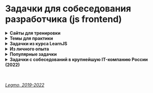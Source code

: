 <h1>Задачки для собеседования разработчика (js frontend)</h1>

[//]: # (Сайты для тренировки)
<details><summary><b>Сайты для тренировки</b></summary><p>

- [codingame.com](https://www.codingame.com)
- [codewars.com](https://www.codewars.com)
- [leetcode.com](http://leetcode.com/)
- [hackerrank.com](https://www.hackerrank.com/)
- [coderbyte.com](https://coderbyte.com/)
- [Топ 8 лучших ресурсов для практики программирования в 2018](https://habr.com/ru/post/414009/)

<br></p>
</details> 

[//]: # (Темы для практики)
<details><summary><b>Темы для практики</b></summary><p>

- циклы
- методы массивов
- промисы
- React - хуки
- TypeScript

<br></p>
</details> 

[//]: # (Задачки из курса LearnJS)
<details><summary><b>Задачки из курса LearnJS</b></summary><p>

- Циклы - https://learn.javascript.ru/while-for#tasks
- Switch - https://learn.javascript.ru/switch#tasks
- Методы строк - https://learn.javascript.ru/string#tasks
- Массивы
  - https://learn.javascript.ru/array#tasks
  - https://learn.javascript.ru/array-methods#tasks
- Объекты
  - https://learn.javascript.ru/object#tasks
  - https://learn.javascript.ru/object-methods#tasks
- Рекурсия и стек - https://learn.javascript.ru/recursion#tasks
- Замыкания - https://learn.javascript.ru/closure#tasks
- Bind - https://learn.javascript.ru/bind#tasks
- Call, Apply - https://learn.javascript.ru/call-apply-decorators#tasks
- Timeout - https://learn.javascript.ru/settimeout-setinterval#tasks
- Колбэки
- Промисы
  - https://learn.javascript.ru/promise-basics#tasks
  - https://learn.javascript.ru/promise-chaining#tasks
- Async/Await
  - https://learn.javascript.ru/async-await#tasks

<br></p>
</details> 

[//]: # (Из личного опыта)
<details><summary><b>Из личного опыта</b></summary><p>

***

[//]: # (В каком порядке выведутся «console.log»)
<details id="task-1"><summary><b>В каком порядке выведутся «console.log»</b></summary><p>

```js
console.log('1')
setTimeout(function foo() {
  console.log('2')
}, 0)
console.log('3')

// Ответ: 1, 3, 2
```

```js
console.log('Start');

setTimeout(function timeout() {
  console.log('Timeout');
}, 0);

const promise = new Promise(function (resolve, reject) {
  console.log('Promise'); // Выполянется как обычный синхронный код
  resolve(true);
});

promise.then(function () {
  console.log('Then'); // Очередь микрозадач
});

console.log('End');

// Ответ: Start,  Promise, End, Then, Timeout
```

```js
console.log('Start');

setTimeout(function timeout() {
  console.log('Timeout');
}, 0);

//В стэке отрабатывает resolve, и отправляет .then в очередь микрозадач
Promise.resolve().then(function () {
  console.log('Then');
})

console.log('End');

// Ответ: Start,  End,  Then, Timeout
```

```js
console.log('Start');

setTimeout(function timeout() {
  console.log('setTimeout');
}, 0);

//В стэке отрабатывает resolve, и отправляет .then в очередь микрозадач
Promise.resolve().then(function () {
  console.log('Promise 1');
}).then(function () {
  console.log('Promise 2');
})

console.log('End');

// Ответ: Start,  End,  Promise 1, Promise 2, Timeout
```

```js
setTimeout(()=>{
  console.log('timeOut');
}, 0)
  
console.log(1);
  
new Promise(resolve => {
  console.log("Promise")
  setTimeout(()=>{
    console.log('777');
    resolve()         // обратить внимание на этот момент! После него всё идёт немного иначе. Кажется сразу следом отработают then. resolve() прерывает очередь макрозадач, и отрабатывают все then. Как-то так
  }, 0)
})
.then(() => {
  console.log("then1")
})
.then(() => {
  console.log("then2")
})
        
console.log(4);
  
setTimeout(()=>{
  console.log('timeOuts');
}, 0)

// 1, Promise, 4, timeOut, 777, (Сработал resolve! Очередь макрозадач прервалась) then1, then2, timeOuts
```

```js
console.log('start');  // Выполянется как обычный синхронный код

setTimeout(function(){
  console.log('timeout 5');
}, 5 );
  
setTimeout(function(){
  console.log('timeout 0');
}, 0 );

const promise = new Promise(function(resolve, reject) {
  console.log('promise');  // Выполянется как обычный синхронный код
  resolve(true);
});

promise
.then(
  function(){console.log('then 1');}  // Очередь микрозадач
)
.then(
  function(){console.log('then 2');}  // Очередь микрозадач
);
  
console.log('end ');  // Выполянется как обычный синхронный код
  
//start, promise, end
//then 1 - then/catch всегда после обычных задач (это microtasks)
//then 2
//timeout 0 - timeout/interval выполняются в самом конце, после
//timeout 5
```

```js
setTimeout(()=>{
  console.log('timeOut');
}, 0)
    
console.log(1);
    
new Promise(resolve => {
  console.log("Promise")
  setTimeout(()=>{
    console.log('777');
    resolve()         // Внимание! Дальше всё идёт иначе — промис разрешился, макротаск прервался. Следом отработают then
  }, 0)
})
.then(() => {
  console.log("then1")
})
.then(() => {
  console.log("then2")
})
          
console.log(4);
    
setTimeout(()=>{
  console.log('timeOuts');
}, 0)
  
// 1, Promise, 4, timeOut, 777, (Сработал resolve! Очередь макрозадач прервалась) then1, then2, timeOuts
```

```js
var a = 5;
  
setTimeout(function timeout(){
  console.log(a);
  a = 10;
}, 0)
    
var p = new Promise(function(resolve, reject){
  console.log(a);
  a = 25;
  resolve();
})
  
p.then(function(){
  a = 15;
  console.log(a)
})   
  
console.log(a);

  
// 5, 25, 15, 15
```

**Подробнее**
- [Legmo - JS. Работа движка JS](../JS/JS.md#engine)
- [Legmo - JS. Асинхронность](../JS/JS.md#asynchrony)

<br></p>
</details> 

[//]: # (Числа Фибоначчи. Рекурсия)
<details id="task-2"><summary><b>Числа Фибоначчи. Рекурсия</b></summary><p>

Напишите функцию fib(n) которая возвращает n-е число Фибоначчи.
- Последовательность [чисел Фибоначчи](https://ru.wikipedia.org/wiki/%D0%A7%D0%B8%D1%81%D0%BB%D0%B0_%D0%A4%D0%B8%D0%B1%D0%BE%D0%BD%D0%B0%D1%87%D1%87%D0%B8) определяется формулой `Fn = Fn-1 + Fn-2`.
- То есть, следующее число получается как сумма двух предыдущих.
- Первые два числа равны `1`, затем `2(1+1)`, затем `3(1+2)`, `5(2+3)` и так далее: `1, 1, 2, 3, 5, 8, 13, 21...`.
- Напишите функцию `fib(n)` которая возвращает `n-е` число Фибоначчи.

**Вариант 1 - Рекурсия**
```js
function test(n) {
  if (n <= 1) { return 1 }
  else {
    return  test(n - 1) + test(n - 2);
  }
  alert( test(3) ); // 2
}
```
<br>
<br>

**Вариант 2 - Рекурсия + мемоизация** 
- чтоб по несколько раз не высчитывать одно и то же значение
```js
// ДОДЕЛАТЬ!!!! ОШИБКИ!!!

function fib(n) { 
    let map = new Map();
    let a = n-1;
    let b = n-2;
    let stepA = null;
    let stepB = null;
    
    if (n <= 1) {
        return 1
    } 
    else {
        //Оптимизировать:
        //Надо ли всегда прверять map.has(a), если map.has(b) === false ?
        //вынести в f(x) повторяющийся код (поиск в map, если нет - присваивать в map и рекурсия) 
        
        if(map.has(b)) { 
            stepB = map.get(b)
        } else {
            stepB = fib(b);
            map.set(b, stepB);
        };
            
        if(map.has(a)) {
          stepA = map.get(a)
        } else {
            stepA = fib(a);
            map.set(a, stepA);
        };
    
        return stepA + stepB;
        
    }
}

console.log(fib(3)); // 2
console.log(fib(7)); // 13
//console.log(fib(77)); // 5527939700884757
```
  <br>
  <br>

**Вариант 3 - цикл for** 
- любая рекурсия может быть сведена к циклу
- начнёт с 1 и 2, затем из них получит fib(3) как их сумму, затем fib(4)как сумму предыдущих значений, затем fib(5)
  и так далее, до финального результата. На каждом шаге нам нужно помнить только значения двух предыдущих чисел
  последовательности.
- ```js
    function test(n) {
      let prev = 1;
      let cur = 1;
      for (let i = 3; i <= n; i++) {
        let temp = prev + cur;
        prev = cur;
        cur = temp;
      }
      return cur;
    }
  ```
<br>
<br>

**Вариант 4 - цикл for + деструктурирующее присваивание**
```js
function fib(n) {
  let cur = 1, prev = 1;
  for (let i = 3; i <= n; i++) {
    // cur = актуальное значение. Сумма «актуального» числа из пред. итерации и «предыдущего» числа из пред. итерации 
    // prev = предыдущее значение
    [cur, prev] = [cur + prev, cur]; 
  }
  return cur;
}
```
<br>
<br>

**Ссылки**
- [learn.javascript.ru - Задачка «Числа Фибоначчи» с решением](https://learn.javascript.ru/task/fibonacci-numbers)
- [Пример решения через «for» + деструктурирующее присваивание](https://ilyachalov.livejournal.com/162627.html)

<br></p>
</details> 

[//]: # (Генерация строки из массива объектов)
<details id="task-3"><summary><b>Генерация строки из массива объектов</b></summary><p>

**Задача**
- есть массив однотипных объектов, у каждого есть свойства value, order, expired.
  - надо написать функцию которая
    - исключить объекты с expired=true,
    - оставшиеся отсортировать по значению order (предполагалось использовать метод sort),
    - потом взять значения свойства value,
    - сделать каждому значению reverse,
    - записать всё это в строку,
    - при этом ни один символ в строке не должен повторяться дважды (предполагалось использовать коллекцию Set)
```js
// Написать функцию, либо последовательность операций, которая вернёт результат следующих условий:
// результате есть строка из сконкатенированных value элементов коллекции, расположенных в обратном порядке
// реузльтат не содержит одинаковых букв, если буква уже добавлена в строку, она более не добавляется
// результат собирается только из непросроченных записей (т.е. из тех, у которых expired: false)
// результат конкатенируется в порядке возрастания order
  
const input = [
  {value: 'qweq', order: 4, expired: false},
  {value: 'asdq', order: 2, expired: true},
  {value: 'jkri', order: 1, expired: false},
  {value: 'oiod', order: 3, expired: false},
];
```  
<br>
<br>

1. **Решение «в лоб»**
```js
const input = [
  {value: 'qweq', order: 4, expired: false},
  {value: 'asdq', order: 2, expired: true},
  {value: 'jkri', order: 1, expired: false},
  {value: 'oiod', order: 3, expired: false},
];

console.log('start: ', input)

let actual = input.filter(obj => !obj.expired)

console.log('actual: ', actual)

const temp = actual;
let sorted = temp.sort((a,b) => a.order-b.order)

console.log('sorted 1: ', sorted)

let reversed = sorted.map(obj => {
  let objCopy = {...obj};
  console.log(objCopy.value);
  objCopy.value = objCopy.value.split("").reverse().join("");
  console.log(objCopy.value);
  return objCopy;
})
console.log('reversed: ', reversed)

let output = sorted.reduce((result, current) => {
    let valArray = current.value.split("");
    let finalStr = ''
    valArray.forEach((item, index, array) =>{
    console.log('result', result, 'item: ', item)
        if(!result.includes(item) && !finalStr.includes(item)) {
            finalStr = finalStr + item;
        }
    })
    return result + finalStr;
}, '' );

console.log('output: ', output)
```
<br>
<br>

2. **Решение «в лоб» через SET**
```js
const input = [
  {value: 'qweq', order: 4, expired: false},
  {value: 'asdq', order: 2, expired: true},
  {value: 'jkri', order: 1, expired: false},
  {value: 'oiod', order: 3, expired: false},
];

let actual = input.filter(obj => !obj.expired)

const temp = actual;
let sorted = temp.sort((a,b) => a.order-b.order)

let reversed = sorted.map(obj => {
  let objCopy = {...obj};
  console.log(objCopy.value);
  objCopy.value = objCopy.value.split("").reverse().join("");
  console.log(objCopy.value);
  return objCopy;
})

let output = new Set(); 

sorted.map(obj => {
  let valArray = obj.value.split("");

  valArray.map(symb => {
    output.add(symb)
  })
}, '' );

output = [...output].join('')
```
<br>		
<br>

3. **Решение оптимизированное**
```js
const input = [
  {value: 'qweq', order: 4, expired: false},
  {value: 'Asdq', order: 2, expired: true},
  {value: 'jkri', order: 1, expired: false},
  {value: 'oiod', order: 3, expired: false},
];

const temp = [...actual];
let set = new Set(); 

let actual = temp.filter(obj => !obj.expired)
let sorted = actual.sort((a,b) => a.order-b.order)

sorted.map(obj => {
  let valArray = obj.value.split("").reverse();
  valArray.map(symb => set.add(symb));
})

let output = [...set].join('');

console.log('output:', output); //irkjdoqew
```

<br></p>
</details> 

[//]: # (Обработка строки — вырезать N восклицательных знаков)
<details id="task-4"><summary><b>Обработка строки — вырезать N восклицательных знаков</b></summary><p>

**Задача**
- Напишите функцию, которая принимает строку и удаляет из неё N восклицательных знаков
```js
  const removeExclamations = (str, count) => {};
  console.log(removeExclamations('!!!Hello, !!world!', 5)) //Hello, world!
```

**Решение**
- Решил через `map`. Можно было через `filter`, но так тоже ок.
```js
const removeExclamations = (str, count) => {
    let strArray = str.split('');
    let result = '';
    strArray.map(symbol =>{
        if((symbol === '!') && (count > 0)) {
           count--;
           return;  
        }
        else {
            result = result + symbol;
        }
    });
    return result;
};
console.log(removeExclamations('!!!Hello, !!world!', 5)) //Hello, world!
```

<br></p>
</details> 

[//]: # (Найти пересечение двух массивов чисел)
<details id="task-5"><summary><b>Найти пересечение двух массивов чисел</b></summary><p>

Написать функцию находящую пересечение двух массивов чисел.
  
**Задача**
```js
const a = [1, 10, 2, 6, 9, -32];
const b = [-7, 1, 9, 8, 0, 1, 10];
const intersect = (a,b) => {
//your code here
}
//console.log(intersect(a,b)); //[1,9,10]
```

**Решение**
```js
const a = [1, 10, 2, 6, 9, -32];
const b = [-7, 1, 9, 8, 0, 1, 10];

const intersect = (a, b) => {  
  let bCopy = [...b];  
  let result = new Set;  
  
  a.map((itemA, index) => {
    bCopy.forEach(itemB => {
        (itemA === itemB) && result.add(itemA); 
    })  
  })  
  return Array.from(result);}  
  
console.log(intersect(a, b)); //[1,9,10]
```

<br></p>
</details> 

[//]: # (Сортировка массива чисел по их квадрата)
<details id="task-6"><summary><b>Сортировка массива чисел по их квадратам *</b></summary><p>

- Отсортировать исходный массив положительных и отрицательных чисел по их квадратам. 
- Использовать алгоритм не требующий много памяти

**Решение 1 — «в лоб»**
```js
let orig = [-1,3,1,7,-5,2];
console.log(original)
let abs = orig.map(item => Math.abs(item))
let final = abs.sort((a, b) => (a*a) - (b*b) );
console.log(final)
```

<br></p>
</details> 

[//]: # (React. Создать компонент, который по нажатию кнопки создаёт новый <input>, с валидаций)
<details id="task-7"><summary><b>React. Создать компонент, который по нажатию кнопки создаёт новый «input», с валидаций</b></summary><p>

**Задача**
- написать React-компонент, который по нажатию кнопки создаёт новый инпут. Все значения валидируются формой validate. Если форма невалидна — кнопка «Сохранить» disabled.
- Добавление любого количества input'ов по кнопке
- Валидация введённого во все input значения с помощью функции `validate`
- Если форма не валидна - кнопка «Сохранить» должна быть `disabled`

**Решение**
```tsx
import { useState, useEffect, useRef } from "react";

const App:PropTypes = () => {
  let [fieldsetCount, setFieldsetCount] = useState(0);
  let [fields, setFields] = useState<any>({});
  let [formStatus, setFormStatus] = useState(false);
  const itemsRef = useRef<HTMLInputElement>();

  const range = (count:number) => {
    if(count > 0) {
      return Array(count).fill(count)
    } else {
      return [];
    }
  };

  const submitForm = (e: React.FormEvent<HTMLInputElement>) => {
    e.preventDefault();
    // some submit logic will be here
    console.log('submit')
    return true
  }

  const isInputValid = (value:string) => {
    // some validation logic will be here
    let result = true;
    console.log(`validation of ${value} is ${result}`)
    return result;
  };

  const isFormValid = () => {
    if(fieldsetCount > 0) {
      for (let key in fields) {
        if (!fields[key].isValid) {
          setFormStatus(false);
          return false
        }
      }
      setFormStatus(true);
      return true
    }
  };

  const addFieldset = () => {
    const name = fieldsetCount + 1;
    setFieldsetCount(count => count + 1)

    setFields({
      ...fields,
      [name]: {
        isValid: false,
      },
    })
  }

  const handleInputChange = (e:any) => {
    const name = e.target.name;
    const value = e.target.value;
    const currentField = itemsRef.current[name];
    if(isInputValid(value)) {
      setFields({
        ...fields,
        [name]: {
          isValid: true,
        },
      })
      currentField.classList.add("valid");
    } 
    else {
      setFields({
        ...fields,
        [name]: {
          isValid: false,
        },
      })
      currentField.classList.add("invalid");
    }
  }

  const FieldsetsGroup = range(fieldsetCount).map((field, index) => {
     const fieldName = index+1;
     return <fieldset key={fieldName}>
      <input 
        type="text" 
        name={fieldName} 
        ref={el => (itemsRef.current[fieldName] = el)}
        onChange={e => handleInputChange(e)}
      />
    </fieldset>
  });
  
  useEffect(() => isFormValid());

  const ButtonSubmit = <button 
    type="submit" 
    onClick={submitForm}
    disabled={!formStatus}
  >
    Submit
  </button>;


  const ButtonAddField = <button onClick={() => addFieldset()}>
    Add intput ({fieldsetCount})
  </button>


  return (
    <>
      <form className="App" onSubmit={submitForm}>
        {FieldsetsGroup}
        {ButtonSubmit}
      </form>
      {ButtonAddField}
    </>
  );
}
```

<br></p>
</details> 

[//]: # (React. Найти все ошибки в компоненте. Типизировать хук useState)
<details id="task-8"><summary><b>React. Найти все ошибки в компоненте. Типизировать хук useState()</b></summary><p>

**Задачка**
```
//Найти все ошибки
export const ComponentA = () => {
  const [state, setState] = useState([
    {id: 1, name: "a", status: true}, 
    {id: 2, name: "b", status: false}, 
    {id: 3, name: "c", status: true}, 
  ])

  return (
    <div>
      {state.map((item, index) => (
         <div>
           <label key={index} for={item.id}></label>
           <input type="caheckbox" id={item.id} onChange={ev => {
               state[index].status = ev.target.checked;
           }}/>
           {item.name}
         </div> 
      ))}
    </div>
  )
}
```
<br>
<br>

**Решение (проверить могут быть ошибки)**
```

export const ComponentA = () => {
  const [state, setState] = useState<Array<{id:number, name:string, status:boolean}>>([
    {id: 1, name: "a", status: true}, 
    {id: 2, name: "b", status: false}, 
    {id: 3, name: "c", status: true}, 
  ])

  const setStatus = (e) => {
    setState([
      //...state,
      //state[index].status = e.target.checked
      state.map((item,index) => {
         if(item.id === e.target.id){
           return {
             ...item,
             status: e.traget.checked,
           }
         }
         else {
           return item;
         }
      })
    ]);
  }
  
  return (
    <div>
      {state.map((item, index) => (
         <div>
           <label key={index} for={item.id}></label>
           <input type="caheckbox" id={item.id} onChange={ev => setStatus(e)}/>
           {item.name}
         </div> 
      ))}
    </div>
  )
}

```
<br>
<br>

**Комментарии**
- key ставить родительскому элементу внутри map(), а не вложенном элементу
- почему в key лучше использовать id, а не index
- onChange - использовать SetState() вместо прямого присваивания нового значения (state[index].status =
  e.target.checked)
- вообще концептуально неправильно ориентироваться на e.target.checked — лучше оперировать pRevState

<br></p>
</details> 

[//]: # (Написать асинхронную функцию запроса данных. 5 попыток. Промис)
<details id="task-9"><summary><b>Написать асинхронную функцию запроса данных. 5 попыток. (Промис)</b></summary><p>

Написать функцию getData, которая запрашивает данные по url и
в случае неуспешного запроса, повторяет его еще 5 раз
в случае неудачи возвращает ошибку “Заданный URL недоступен”
Как делаем запрос (fetch или что-то ещё - не важно)

```js
function getData() { }

getData('https://example.com')
  .then(console.log)
  .catch(console.error)
```

Решение 2
```js
const getData = str  => {return new Promise(
  (resolve, reject) => {

    let getResult = (str) => {
      const numb = +(Math.random() * 10). toFixed(4);
      return numb;
    }
    let result = getResult('STEP '+ 1);
    let count = 1;

    for(; count<6; count++) {

      if (result > 9) {
        console.log('Finish')
        resolve('YES!!!');
        break
      }
      else {
        result = getResult('STEP '+ (count+1));
      }
    }

    if(count === 6) {
      reject('Noooo')
    }

  }
)}

getData('AAA')
.then(result => console.log(result))
.catch(err => console.error(err));

```

Решение 1
```js
  function getData(str) { 
    console.log('getData start')

    let getResult = (str) => {
      //console.log('getResult', str);
      const numb = +(Math.random() * 10). toFixed(4);
      return numb;
    }
    let result = getResult('STEP '+ 1);

    for(let i=1; i<6; i++) {
      console.log('st-',i);
      console.log('result', result);

      if (result > 5) {
        console.log('Finish')
        return true;
      }
      else {
        result = getResult('STEP '+ (i+1));
      }
    }
  }

```

<br></p>
</details> 

[//]: # (Написать асинхронную функцию запроса данных. 5 попыток. Промис)
<details id="task-10"><summary><b>Написать синхронную функцию генерации случайного числа > Х. 5 попыток.</b></summary><p>

- Написать синхронную функцию
- Внутри функции генерируем случайное число
- Если число больше 0,5 - возвращаем его
- Если число меньше 0,5 - вызываем снова. И так 5 раз
- Если 5 раз неудача - выводим console.log

ВАРИАНТ через рекурсию
```js
function getNumberRec(count=5) {
  const randomNumber = Math.random();
  
  if (randomNumber > 0.9) {
    return(randomNumber);
  } 
  else {
      count--;
      if(count > 0) {
        getNumberRec(count);
      }
  }
}
getNumberRec();
```

ВАРИАНТ через for
```js
function getNumber() {
    let randomNumber = Math.random();
    
    if(randomNumber > 0.7) {
      console.log('Finish');
    } else {
      for(let i=0; i<6; i++) {
        randomNumber = Math.random();
      }
    }
}
getNumber();
```

ВАРИАНТ через while
```js
function getNumber() {
  let randomNumber = Math.random();
  let counter = 5;

  while(counter > 0) {
    console.log(`Step ${counter} randomNumber = ${randomNumber}`);
    if (randomNumber > 1) {
      console.log('randomNumber', randomNumber);
      return randomNumber;
    }
    else {
      randomNumber = Math.random();
      counter --;
    }
  }
}
```

<br></p>
</details> 

[//]: # (TypeScript. Типизировать функцию *)
<details id="task-11"><summary><b>TypeScript. Типизировать функцию *</b></summary><p>

**Задачка**
```js
/* 
 Есть объект X (произвольный) и функция getProperty, которая на вход принимает произвольный объект 
 и строковое значение свойств
 необходимо при помощи TypeScript допилить функцию getProperty таким образомю чтобы на этапе написания кода 
 в строке getProperty(X, 'm') компилятор выдавал ошибку «Argument of type '"m"' is not assignable to parameter of type '"a"' | '"b"' | '"c"' | '"d"'»
*/

const X = {a:1, b: 2, c: 3, d:4}
  
let getProperty = function(obj, key){
  return obj[key]
}
  
//getProperty(X,a)
//getProperty(X,m) 
  
// Должно получиться что-то вроде: 
// let getProperty:<V extends Record<string, >, T extends keyof V> = function(obj: V, data: T) => number;
```  

<br></p>
</details> 

[//]: # (React. Console.log внутри setTimeout внутри UseEffect *)
<details id="task-12"><summary><b>React. Console.log внутри setTimeout внутри UseEffect() *</b></summary><p>

- в `return ()` компонента есть кнопка. При клике она увеличивает счётчик в `useState()`
- есть `useEffect()`, в нём `setTimeout`, в нём `console.log`, который выводит значения счётчика
- если мы быстро нажмем несколько раз на кнопку (прям моментально) — какие значения выведет `console.log`?

**Задача**
```jsx
//Что будет выведено в console.log если очень быстро нажать 3 раза подряд на кнопку?

import React, {useStae, useEffect} from "react";
import ReactDOM  from "react-dom"; 

function Exmple() {
  const [count, setCount] = useState(0);
  
  useEffect(() => {
    setTimeout(() => {
      console.log(`You clicked ${count} times`)
    }, 3000);
  });
  
  return (
    <div>
      <p>You clicked {count} times</p>
      <button onClick={() => setCount(count +1)}>
        Click me
      </button>
    </div>    
  )
}

const rootElement = document.getElementById("root");
ReactDOM.render(<Example />, rootElement);
```

**Решение**
- Будут выведены числа 1-2-3
- При каждом клике useEffect создаёт замыкание и запоминает своё значение useState. 
- Когда таймер отработает — он возьмёт значение из замыкания
- Как-то так
- +
- выведет 1,2,3... - при каждом клике меняется счётчик в useState(), его значение хранится в замыкании с `setTimeout`
- когда таймер «дотикает» — он выведет в консоль значения счётчика из замыкания

<br></p>
</details>

[//]: # (Алгоритмы. Есть линейный график из множества точек, предложить алгоритм его построения *)
<details id="task-12"><summary><b>Алгоритмы. Есть линейный график из множества точек, предложить алгоритм его построения * </b></summary><p>

- К сожалению картинка графика не сохранилась, опишу «на пальцах» 
- График состоит из множества близко расположенных точек
- график растёт, но не равномерно, а как «зубья пилы»
- На локальных максимумах цвет точек меняется: те что «локально повыше» - ближе к красному, те что пониже - к синему.
- цвет меняется именно локально, а не абсолютно
  - Предположим, число = высота точек по y
  - `a`=3, `b`=4, `c`=6, `d`=3.7, `e`=4.5, `f`=7, `g`=6.2
  - тогда точки `с` и `f` будут по цвету ближе к красному
  - а точки `a`, `d` и `g` — ближе к синему
  - примерно так

<br></p>
</details> 

***

<br></p>
</details> 

[//]: # (Популярные задачки)
<details><summary><b>Популярные задачки</b></summary><p>

****

[//]: # (Использование var/let в «for»)
<details><summary><b>Использование var/let в «for()»</b></summary><p>

Использование `var`/`let` в `for()`.<br>
Могут дать в связке с «замыканиями» или другими задачами.

<br></p>
</details> 

[//]: # (Замыкания - написать функцию, add, чтобы вызов add_1_2_ вернул 3)
<details><summary><b>Замыкания - написать функцию, add, чтобы вызов add(1)(2) вернул 3</b></summary><p>

```js
//Стерлочная
const add = x => y => {
  return x + y;
};
const res = add(3)(6);
console.log(res);  // вернёт 9
```

```js
//Обычная
function fA() {
  var currentCount = 1;
  function fB() { 
    return currentCount++;
  };
  return fB;
}
var counter1 = fA();     
console.log(counter1()); // 1
console.log(counter1()); // 2
console.log(counter1()); // 3

// создаём другой счётчик, он будет независим от первого
var counter2 = fA();
console.log(counter2()); // 1
```

<br></p>
</details> 

[//]: # (Замыкания, this - написать декоратор для кэширования)
<details><summary><b>Замыкания, this - написать декоратор для кэширования</b></summary><p>

```js
let worker = {
  //Вариант 1 -  без func.call(this, x) 
  // здесь может быть страшно тяжёлая задача для процессора
  // alert(`Called with ${x}`);
  // return x;

  //Вариант с использование метода объекта - для демонатрации func.call(this, x) 
  someMethod() {
    return 1;
  },
  slow(x) {
    // здесь может быть страшно тяжёлая задача для процессора
    alert("Called with " + x);
    return x * this.someMethod();
  }
};

function cachingDecorator(func) {
  let cache = new Map();
  return function(x) {
    if (cache.has(x)) { // если кеш содержит такой x,
      return cache.get(x); // читаем из него результат
    }

    // иначе, вызываем функцию
    //Вариант 1 - без привязки this
    // let result = func(x); // вариант 
  
    //Вариант 2 - с привязкой this
    let result = func.call(this, x); // .call() позволяет вызывать функцию, явно устанавливая this.
    cache.set(x, result); //кешируем (запоминаем) результат
    return result;
  };
}

worker.slow = cachingDecorator(worker.slow); // добавляем к функции обёртку-декоратор, делаем её кеширующей

alert( worker.slow(2) ); // работает
alert( worker.slow(2) ); // работает, не вызывая первоначальную функцию (кешируется)
```

- [learn.javascript.ru - Декораторы и переадресация вызова, call/apply](https://learn.javascript.ru/call-apply-decorators)

<br></p>
</details> 

[//]: # (Армия функций *)
<details><summary><b>Армия функций *</b></summary><p>

  - https://learn.javascript.ru/task/make-army
  - https://learn.javascript.ru/let-const
  - https://qna.habr.com/q/365769

<br></p>
</details> 

[//]: # (Рекурсия - возведение в степень)
<details><summary><b>Рекурсия - возведение в степень</b></summary><p>

```js
//через рекурсию
function pow(x, n) {
  if (n == 1) {
    return x;
  } else {
    return x * pow(x, n - 1);
  }
}
alert(pow());
```

```js
//итеартивно, цикл for
function pow(x, n) {
  let result = 1;
  for (let i = 0; i < n; i++) {
    result *= x; // умножаем result на x n раз в цикле
  }
  return result;
}
alert( pow(2, 3) ); // 8
```

<br></p>
</details> 

[//]: # (Рекурсия - поиск факториала)
<details><summary><b>Рекурсия - посик факториала</b></summary><p>

- Число, умноженное на "себя минус один", затем на "себя минус два", и так далее до 1

```js
function fact(n) {
  if(n == 1) {
    return 1
  }
  else {
    return n * fact(n - 1);
  }
}
alert( fact(4) ); // 24
```

- [learn.javascript.ru - Рекурсия](https://learn.javascript.ru/recursion#dva-sposoba-myshleniya]v

<br></p>
</details> 

[//]: # (Рекурсия - вывод односвязного списка *)
<details><summary><b>Рекурсия - вывод односвязного списка *</b></summary><p>

- [learn.javascript.ru - Вывод односвязного списка. Рекурсия, цикл](https://learn.javascript.ru/task/output-single-linked-list)

<br></p>
</details> 

[//]: # (Кофеварка *)
<details><summary><b>Кофеварка *</b></summary><p>

  - один раз написать самому (подсматривая в учебник)
  - https://learn.javascript.ru/private-protected-properties-methods
  - https://learn.javascript.ru/task/add-method-property-coffeemachine
  - https://learn.javascript.ru/task/add-public-coffeemachine
  - https://learn.javascript.ru/functional-inheritance
  - https://learn.javascript.ru/getters-setters

<br></p>
</details> 

[//]: # (Написать debounce функцию *)
<details><summary><b>Написать debounce функцию *</b></summary><p>

- [learn.javascript.ru - Сделать Debounce](https://learn.javascript.ru/task/debounce)
- [doka - Сделать Debounce на примере формы поиска](https://doka.guide/js/debounce/)
- [Habr - Debouncing с помощью React Hooks](https://habr.com/ru/post/492248/)
- [Habr - Debouncing с помощью React Hooks: хук для функций](https://habr.com/ru/company/domclick/blog/510616/)
- [Habr - Микропаттерны оптимизации в Javascript: декораторы функций debouncing и throttling](https://habr.com/ru/post/60957/)

<br></p>
</details> 

[//]: # (Написать throttling функцию *)
<details><summary><b>Написать throttling функцию *</b></summary><p>

- [Habr - Микропаттерны оптимизации в Javascript: декораторы функций debouncing и throttling](https://habr.com/ru/post/60957/)

<br></p>
</details> 

[//]: # (Написать декоратор для кэширования *)
<details><summary><b>Написать декоратор для кэширования *</b></summary><p>

- https://learn.javascript.ru/call-apply-decorators#tasks

<br></p>
</details> 

[//]: # (Предложить разные методы организации кэша для вычисления Фибоначчи *)
<details><summary><b>Предложить разные методы организации кэша для вычисления Фибоначчи *</b></summary><p>

- кэш ограничен 20 значениями, а поступить может хоть 10000 - как оптимизировать?
- часть кэша выделяем под хранение предыдущих вычисленных значений (мемоизация).
- Рекурсия - самый дорогой вариант вычисления Фибоначчи

<br></p>
</details> 

[//]: # (Нормализация данных для проектирования стэйта React)
<details><summary><b>Нормализация данных для проектирования стэйта React</b></summary><p>

- Например: в качестве ответа сервера получаем очень большой неупорядоченный массив - как с ним работать?
- Решение: дробление по принципу связи. Точно не помню, надо повторять, но вроде идея такая - создаём отдельный массив
  для одних сущностей (задачи, например) и отдельный для других (пользователи) и устанавливаем между ними связи.

<br></p>
</details> 

[//]: # (Планирование вызовов через вложенные SetTimeout)
<details><summary><b>Планирование вызовов через вложенные SetTimeout()</b></summary><p>

```js
let delay = 500;
const getData = () => {
  console.log('getData')
    return false
};
  
let timerID = setTimeout(function work(){
      
    if (!getData()) {
        console.log('if')
        delay= delay*2
    }
  
    timerID = setTimeout(work, delay);
  
}, delay)
  
timer();
```

- https://learn.javascript.ru/settimeout-setinterval#vlozhennyy-settimeout

<br></p>
</details> 

***

<br></p>
</details> 

[//]: # (Задачки с собеседований в крупнейшую IT-компанию России)
<details><summary><b>Задачки с собеседований в крупнейшую IT-компанию России (2022)</b></summary><p>

***

[//]: # (Написать ф-цию asyncAuth, которая вернет результат выполнения ф-ции auth, в которой коллбек с ошибкой и данными)
<details><summary><b>Написать asyncAuth(), которая вернет результат выполнения auth (коллбек(ошибка, данные)))</b></summary><p>

**Задача**
- Есть функция `auth()`, она принимает коллбек, который принимает аргументами ошибку и какие-то данные.
- Написать функцию `asyncAuth()`, которая вернет результат выполнения функции `auth()`.  

<br>
<br>

**Решение 1 - «В лоб»**
```js
const errorData = new Error('Some error');
const succesData = 'Some data';

const someCallback = (error, data) => {
  if(true) {
    return data;
  }
  return error;
};

const auth = (callback) => {
    return callback();
};

const asyncAuth = (func) => {
  console.log(func());
};

asyncAuth(() => auth(() => someCallback(errorData, succesData)));
```

**Решение 2 - Промис**
```js
const errorData = new Error('Some error');
const succesData = 'Some data';

const someCallback = (error, data) => {
  if(true) {
    return data;
  }
  return error;
};

const auth = (callback) => {
    return callback();
};

const asyncAuth = (func) => {
  return new Promise((resolve,reject) => {
    if(typeof(func()) === 'string') {
      resolve(func());
    }
    reject(func());
  });
};

const promise =  asyncAuth(() => auth(() => someCallback(errorData, succesData)));

promise.then (
  data => console.log(data),
  error => console.log(error)
);
```

<br></p>
</details> 

[//]: # (Объединить пересекающиеся интервалы)
<details><summary><b>Объединить пересекающиеся интервалы</b></summary><p>

**Задача**
- Дана последовательность интервалов.
- Надо объединить те, которые имеют пересечения.
```js
mergeIntervals([[4, 8], [3, 5], [7, 12], [1, 2]]) // => [[3, 12], [1, 2]]
mergeIntervals([[3, 4], [1, 2], [4, 5], [2, 3]]) // => [[1, 5]]
```

**Решение**
```js

const mergeIntervals = (arr) => {
  if(arr.length > 0) {
    const arrCopy = arr.map( item => [...item]);
    let result = [];
    arrCopy.foreach(item => {
      //сравниваем каждый интервал с каждым. Sort?
      // проверки
      //    - что там именно числа
      //    - числа ровно два
      //    - нет отрицательных
      //    - сначала идёт меньшее, потом большее (или равное?)
      //    - typeScript?
      //1 - интервалы равны
      //2 - интервалы не пересекаются
      //3 - интервалы пересекаются
      //    - A[0] >= B[0]
      //    - A[1] <= B[1]
    });

    return result;
  }
};

mergeIntervals([[4, 8], [3, 5], [7, 12], [1, 2]]); // => [[3, 12], [1, 2]]
mergeIntervals([[3, 4], [1, 2], [4, 5], [2, 3]]); // => [[1, 5]]
```

<br></p>
</details> 


***

<br></p>
</details> 

<br>
<br>

*[Legmo, 2019-2022](https://github.com/Legmo/notes/)*